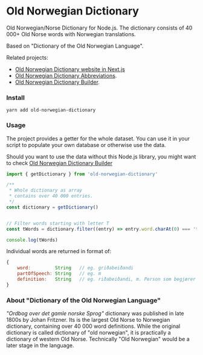 # Old Norwegian Dictionary

Old Norwegian/Norse Dictionary for Node.js. The dictionary consists of 40 000+ Old Norse words with Norwegian translations.

Based on "Dictionary of the Old Norwegian Language".

Related projects:
- [Old Norwegian Dictionary website in Next.js](https://github.com/stscoundrel/old-norwegian-dictionary-next)
- [Old Norwegian Dictionary Abbreviations](https://github.com/stscoundrel/old-norwegian-dictionary-abbreviations).
- [Old Norwegian Dictionary Builder](https://github.com/stscoundrel/old-norwegian-dictionary-builder).

### Install

`yarn add old-norwegian-dictionary`

### Usage

The project provides a getter for the whole dataset. You can use it in your script to populate your own database or otherwise use the data.

Should you want to use the data without this Node.js library, you might want to check [Old Norwegian Dictionary Builder](https://github.com/stscoundrel/old-norwegian-dictionary-builder)


```javascript
import { getDictionary } from 'old-norwegian-dictionary'

/**
 * Whole dictionary as array
 * contains over 40 000 entries.
 */
const dictionary = getDictionary()


// Filter words starting with letter T
const tWords = dictionary.filter((entry) => entry.word.charAt(0) === 't')

console.log(tWords)

```

Individual words are returned in format of:

```javascript
{
    word:         String   // eg. griðabeiðandi
    partOfSpeech: String   // eg. m
    definition:   String   // eg. riðabeiðandi, m. Person som begjærer grið 3. Grág. 30716.
}
```


### About "Dictionary of the Old Norwegian Language"

_"Ordbog over det gamle norske Sprog"_ dictionary was published in late 1800s by Johan Fritzner. Its is the largest Old Norse to Norwegian dictionary, containing over 40 000 word definitions. While the original dictionary is called dictionary of "old norwegian", it is practically a dictionary of western Old Norse. Technically "Old Norwegian" would be a later stage in the language.
